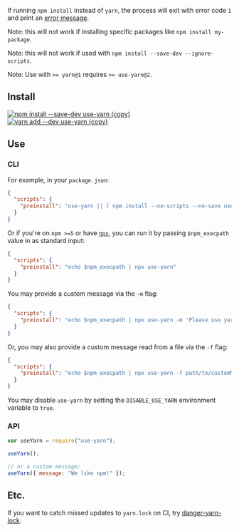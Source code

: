 If running `npm install` instead of `yarn`, the process will exit with error code `1`
and print an [error message](https://raw.githubusercontent.com/AndersDJohnson/use-yarn/master/message.txt).

Note: this will not work if installing specific packages like `npm install my-package`.

Note: this will not work if used with `npm install --save-dev --ignore-scripts`.

Note: Use with `>= yarn@1` requires `>= use-yarn@2`.

## Install

[![npm install --save-dev use-yarn (copy)](https://copyhaste.com/i?t=npm%20install%20--save-dev%20use-yarn)](https://copyhaste.com/c?t=npm%20install%20--save-dev%20use-yarn "npm install --save-dev use-yarn (copy)")
[![yarn add --dev use-yarn (copy)](https://copyhaste.com/i?t=yarn%20add%20--dev%20use-yarn)](https://copyhaste.com/c?t=yarn%20add%20--dev%20use-yarn "yarn add --dev use-yarn (copy)")

## Use

### CLI

For example, in your `package.json`:

```json
{
  "scripts": {
    "preinstall": "use-yarn || ( npm install --no-scripts --no-save use-yarn && use-yarn )"
  }
}
```

Or if you're on `npm >=5` or have [`npx`][npx], you can run it by passing `$npm_execpath` value in as standard input:

```json
{
  "scripts": {
    "preinstall": "echo $npm_execpath | npx use-yarn"
  }
}
```

You may provide a custom message via the `-m` flag:

```json
{
  "scripts": {
    "preinstall": "echo $npm_execpath | npx use-yarn -m 'Please use yarn!'"
  }
}
```

Or, you may also provide a custom message read from a file via the `-f` flag:

```json
{
  "scripts": {
    "preinstall": "echo $npm_execpath | npx use-yarn -f path/to/customMessage.txt"
  }
}
```

You may disable `use-yarn` by setting the `DISABLE_USE_YARN` environment variable to `true`.

### API

```js
var useYarn = require("use-yarn");

useYarn();

// or a custom message:
useYarn({ message: "We like npm!" });
```

## Etc.

If you want to catch missed updates to `yarn.lock` on CI, try [danger-yarn-lock](https://github.com/AndersDJohnson/danger-yarn-lock).

[npx]: https://www.npmjs.com/package/npx
